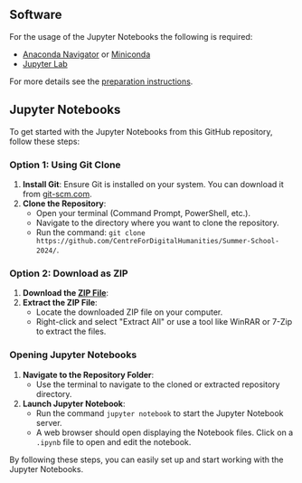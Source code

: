 ## Software
For the usage of the Jupyter Notebooks the following is required:
- [Anaconda Navigator](https://www.anaconda.com/download/success) or [Miniconda](https://docs.anaconda.com/miniconda/miniconda-install/)
- [Jupyter Lab](https://jupyter.org/)

For more details see the [preparation instructions](code/01_preparation/Welcome.md).

## Jupyter Notebooks
To get started with the Jupyter Notebooks from this GitHub repository, follow these steps:

### Option 1: Using Git Clone
1. **Install Git**: Ensure Git is installed on your system. You can download it from [git-scm.com](https://git-scm.com).
2. **Clone the Repository**:
   - Open your terminal (Command Prompt, PowerShell, etc.).
   - Navigate to the directory where you want to clone the repository.
   - Run the command: `git clone https://github.com/CentreForDigitalHumanities/Summer-School-2024/`.

### Option 2: Download as ZIP
1. **Download the [ZIP File](https://github.com/CentreForDigitalHumanities/Summer-School-2024/archive/refs/heads/main.zip)**:
2. **Extract the ZIP File**:
   - Locate the downloaded ZIP file on your computer.
   - Right-click and select "Extract All" or use a tool like WinRAR or 7-Zip to extract the files.

### Opening Jupyter Notebooks
1. **Navigate to the Repository Folder**:
   - Use the terminal to navigate to the cloned or extracted repository directory.
2. **Launch Jupyter Notebook**:
   - Run the command `jupyter notebook` to start the Jupyter Notebook server.
   - A web browser should open displaying the Notebook files. Click on a `.ipynb` file to open and edit the notebook.

By following these steps, you can easily set up and start working with the Jupyter Notebooks.
